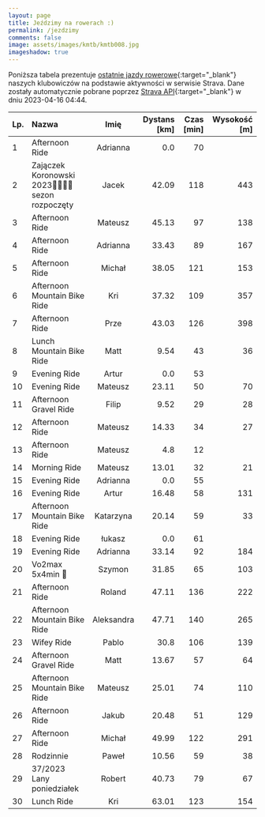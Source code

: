 ```yaml
---
layout: page
title: Jeździmy na rowerach :)
permalink: /jezdzimy
comments: false
image: assets/images/kmtb/kmtb008.jpg
imageshadow: true
---
```


Poniższa tabela prezentuje [ostatnie jazdy rowerowe](https://www.strava.com/clubs/336381){:target="_blank"} naszych klubowiczów na podstawie aktywności w serwisie Strava. Dane zostały automatycznie pobrane poprzez [Strava API](https://developers.strava.com/docs/reference/#api-Clubs-getClubActivitiesById){:target="_blank"} w dniu 2023-04-16 04:44.

Lp. | Nazwa | Imię | Dystans [km] | Czas [min] | Wysokość [m]
:--- | :--- | :---: | ---: | ---: | ---:
1|Afternoon Ride|Adrianna|0.0|70|
2|Zajączek Koronowski 2023💚🚴‍♂️😎sezon rozpoczęty|Jacek|42.09|118|443
3|Afternoon Ride|Mateusz|45.13|97|138
4|Afternoon Ride|Adrianna|33.43|89|167
5|Afternoon Ride|Michał|38.05|121|153
6|Afternoon Mountain Bike Ride|Kri|37.32|109|357
7|Afternoon Ride|Prze|43.03|126|398
8|Lunch Mountain Bike Ride|Matt|9.54|43|36
9|Evening Ride|Artur|0.0|53|
10|Evening Ride|Mateusz|23.11|50|70
11|Afternoon Gravel Ride|Filip|9.52|29|28
12|Afternoon Ride|Mateusz|14.33|34|27
13|Afternoon Ride|Mateusz|4.8|12|
14|Morning Ride|Mateusz|13.01|32|21
15|Evening Ride|Adrianna|0.0|55|
16|Evening Ride|Artur|16.48|58|131
17|Afternoon Mountain Bike Ride|Katarzyna|20.14|59|33
18|Evening Ride|łukasz|0.0|61|
19|Evening Ride|Adrianna|33.14|92|184
20|Vo2max 5x4min 🤢|Szymon|31.85|65|103
21|Afternoon Ride|Roland|47.11|136|222
22|Afternoon Mountain Bike Ride|Aleksandra|47.71|140|265
23|Wifey Ride|Pablo|30.8|106|139
24|Afternoon Gravel Ride|Matt|13.67|57|64
25|Afternoon Mountain Bike Ride|Mateusz|25.01|74|110
26|Afternoon Ride|Jakub|20.48|51|129
27|Afternoon Ride|Michał|49.99|122|291
28|Rodzinnie|Paweł|10.56|59|38
29|37/2023 Lany poniedziałek |Robert|40.73|79|67
30|Lunch Ride|Kri|63.01|123|154
